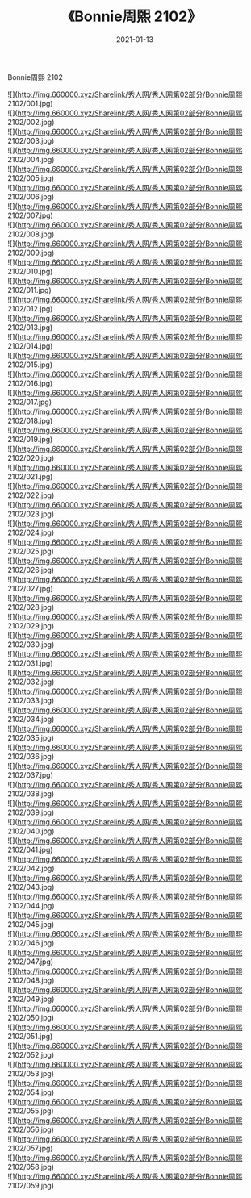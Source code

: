 ﻿---
layout: post
title:  《Bonnie周熙 2102》
date:   2021-01-13
img: http://img.660000.xyz/Sharelink/秀人网/秀人网第02部分/Bonnie周熙 2102/000.jpg
categories: [美女, 清纯, 唯美]
---

Bonnie周熙 2102

  ![](http://img.660000.xyz/Sharelink/秀人网/秀人网第02部分/Bonnie周熙 2102/001.jpg) <br> ![](http://img.660000.xyz/Sharelink/秀人网/秀人网第02部分/Bonnie周熙 2102/002.jpg) <br> ![](http://img.660000.xyz/Sharelink/秀人网/秀人网第02部分/Bonnie周熙 2102/003.jpg) <br> ![](http://img.660000.xyz/Sharelink/秀人网/秀人网第02部分/Bonnie周熙 2102/004.jpg) <br> ![](http://img.660000.xyz/Sharelink/秀人网/秀人网第02部分/Bonnie周熙 2102/005.jpg) <br> ![](http://img.660000.xyz/Sharelink/秀人网/秀人网第02部分/Bonnie周熙 2102/006.jpg) <br> ![](http://img.660000.xyz/Sharelink/秀人网/秀人网第02部分/Bonnie周熙 2102/007.jpg) <br> ![](http://img.660000.xyz/Sharelink/秀人网/秀人网第02部分/Bonnie周熙 2102/008.jpg) <br> ![](http://img.660000.xyz/Sharelink/秀人网/秀人网第02部分/Bonnie周熙 2102/009.jpg) <br> ![](http://img.660000.xyz/Sharelink/秀人网/秀人网第02部分/Bonnie周熙 2102/010.jpg) <br> ![](http://img.660000.xyz/Sharelink/秀人网/秀人网第02部分/Bonnie周熙 2102/011.jpg) <br> ![](http://img.660000.xyz/Sharelink/秀人网/秀人网第02部分/Bonnie周熙 2102/012.jpg) <br> ![](http://img.660000.xyz/Sharelink/秀人网/秀人网第02部分/Bonnie周熙 2102/013.jpg) <br> ![](http://img.660000.xyz/Sharelink/秀人网/秀人网第02部分/Bonnie周熙 2102/014.jpg) <br> ![](http://img.660000.xyz/Sharelink/秀人网/秀人网第02部分/Bonnie周熙 2102/015.jpg) <br> ![](http://img.660000.xyz/Sharelink/秀人网/秀人网第02部分/Bonnie周熙 2102/016.jpg) <br> ![](http://img.660000.xyz/Sharelink/秀人网/秀人网第02部分/Bonnie周熙 2102/017.jpg) <br> ![](http://img.660000.xyz/Sharelink/秀人网/秀人网第02部分/Bonnie周熙 2102/018.jpg) <br> ![](http://img.660000.xyz/Sharelink/秀人网/秀人网第02部分/Bonnie周熙 2102/019.jpg) <br> ![](http://img.660000.xyz/Sharelink/秀人网/秀人网第02部分/Bonnie周熙 2102/020.jpg) <br> ![](http://img.660000.xyz/Sharelink/秀人网/秀人网第02部分/Bonnie周熙 2102/021.jpg) <br> ![](http://img.660000.xyz/Sharelink/秀人网/秀人网第02部分/Bonnie周熙 2102/022.jpg) <br> ![](http://img.660000.xyz/Sharelink/秀人网/秀人网第02部分/Bonnie周熙 2102/023.jpg) <br> ![](http://img.660000.xyz/Sharelink/秀人网/秀人网第02部分/Bonnie周熙 2102/024.jpg) <br> ![](http://img.660000.xyz/Sharelink/秀人网/秀人网第02部分/Bonnie周熙 2102/025.jpg) <br> ![](http://img.660000.xyz/Sharelink/秀人网/秀人网第02部分/Bonnie周熙 2102/026.jpg) <br> ![](http://img.660000.xyz/Sharelink/秀人网/秀人网第02部分/Bonnie周熙 2102/027.jpg) <br> ![](http://img.660000.xyz/Sharelink/秀人网/秀人网第02部分/Bonnie周熙 2102/028.jpg) <br> ![](http://img.660000.xyz/Sharelink/秀人网/秀人网第02部分/Bonnie周熙 2102/029.jpg) <br> ![](http://img.660000.xyz/Sharelink/秀人网/秀人网第02部分/Bonnie周熙 2102/030.jpg) <br> ![](http://img.660000.xyz/Sharelink/秀人网/秀人网第02部分/Bonnie周熙 2102/031.jpg) <br> ![](http://img.660000.xyz/Sharelink/秀人网/秀人网第02部分/Bonnie周熙 2102/032.jpg) <br> ![](http://img.660000.xyz/Sharelink/秀人网/秀人网第02部分/Bonnie周熙 2102/033.jpg) <br> ![](http://img.660000.xyz/Sharelink/秀人网/秀人网第02部分/Bonnie周熙 2102/034.jpg) <br> ![](http://img.660000.xyz/Sharelink/秀人网/秀人网第02部分/Bonnie周熙 2102/035.jpg) <br> ![](http://img.660000.xyz/Sharelink/秀人网/秀人网第02部分/Bonnie周熙 2102/036.jpg) <br> ![](http://img.660000.xyz/Sharelink/秀人网/秀人网第02部分/Bonnie周熙 2102/037.jpg) <br> ![](http://img.660000.xyz/Sharelink/秀人网/秀人网第02部分/Bonnie周熙 2102/038.jpg) <br> ![](http://img.660000.xyz/Sharelink/秀人网/秀人网第02部分/Bonnie周熙 2102/039.jpg) <br> ![](http://img.660000.xyz/Sharelink/秀人网/秀人网第02部分/Bonnie周熙 2102/040.jpg) <br> ![](http://img.660000.xyz/Sharelink/秀人网/秀人网第02部分/Bonnie周熙 2102/041.jpg) <br> ![](http://img.660000.xyz/Sharelink/秀人网/秀人网第02部分/Bonnie周熙 2102/042.jpg) <br> ![](http://img.660000.xyz/Sharelink/秀人网/秀人网第02部分/Bonnie周熙 2102/043.jpg) <br> ![](http://img.660000.xyz/Sharelink/秀人网/秀人网第02部分/Bonnie周熙 2102/044.jpg) <br> ![](http://img.660000.xyz/Sharelink/秀人网/秀人网第02部分/Bonnie周熙 2102/045.jpg) <br> ![](http://img.660000.xyz/Sharelink/秀人网/秀人网第02部分/Bonnie周熙 2102/046.jpg) <br> ![](http://img.660000.xyz/Sharelink/秀人网/秀人网第02部分/Bonnie周熙 2102/047.jpg) <br> ![](http://img.660000.xyz/Sharelink/秀人网/秀人网第02部分/Bonnie周熙 2102/048.jpg) <br> ![](http://img.660000.xyz/Sharelink/秀人网/秀人网第02部分/Bonnie周熙 2102/049.jpg) <br> ![](http://img.660000.xyz/Sharelink/秀人网/秀人网第02部分/Bonnie周熙 2102/050.jpg) <br> ![](http://img.660000.xyz/Sharelink/秀人网/秀人网第02部分/Bonnie周熙 2102/051.jpg) <br> ![](http://img.660000.xyz/Sharelink/秀人网/秀人网第02部分/Bonnie周熙 2102/052.jpg) <br> ![](http://img.660000.xyz/Sharelink/秀人网/秀人网第02部分/Bonnie周熙 2102/053.jpg) <br> ![](http://img.660000.xyz/Sharelink/秀人网/秀人网第02部分/Bonnie周熙 2102/054.jpg) <br> ![](http://img.660000.xyz/Sharelink/秀人网/秀人网第02部分/Bonnie周熙 2102/055.jpg) <br> ![](http://img.660000.xyz/Sharelink/秀人网/秀人网第02部分/Bonnie周熙 2102/056.jpg) <br> ![](http://img.660000.xyz/Sharelink/秀人网/秀人网第02部分/Bonnie周熙 2102/057.jpg) <br> ![](http://img.660000.xyz/Sharelink/秀人网/秀人网第02部分/Bonnie周熙 2102/058.jpg) <br> ![](http://img.660000.xyz/Sharelink/秀人网/秀人网第02部分/Bonnie周熙 2102/059.jpg) <br>